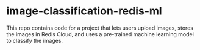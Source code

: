# image-classification-redis-ml
This repo contains code for a project that lets users upload images, stores the images in Redis Cloud, and uses a pre-trained machine learning model to classify the images. 
